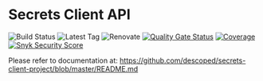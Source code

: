 # Secrets Client API

![Build Status](https://img.shields.io/github/actions/workflow/status/descoped/secrets-client-api/build-and-release-snapshot.yml)
![Latest Tag](https://img.shields.io/github/v/tag/descoped/secrets-client-api)
![Renovate](https://img.shields.io/badge/renovate-enabled-brightgreen.svg)
[![Quality Gate Status](https://sonarcloud.io/api/project_badges/measure?project=descoped_secrets-client-api&metric=alert_status)](https://sonarcloud.io/summary/new_code?id=descoped_secrets-client-api) [![Coverage](https://sonarcloud.io/api/project_badges/measure?project=descoped_secrets-client-api&metric=coverage)](https://sonarcloud.io/summary/new_code?id=descoped_secrets-client-api)
[![Snyk Security Score](https://snyk.io/test/github/descoped/secrets-client-api/badge.svg)](https://snyk.io/test/github/descoped/secrets-client-api)

Please refer to documentation at: https://github.com/descoped/secrets-client-project/blob/master/README.md
